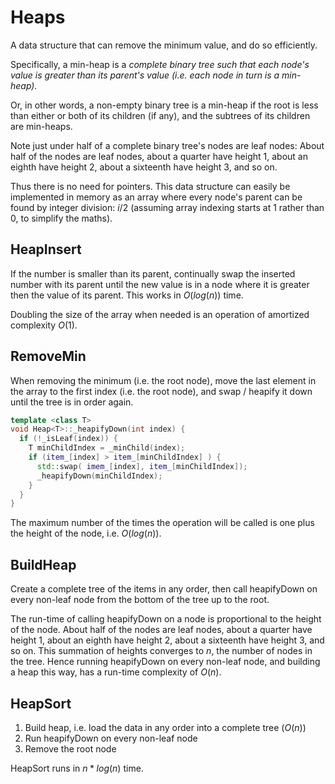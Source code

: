 # Heaps

A data structure that can remove the minimum value, and do so efficiently.

Specifically, a min-heap is a *complete binary tree such that each node's value is greater than its parent's value (i.e. each node in turn is a min-heap).*

Or, in other words, a non-empty binary tree is a min-heap if the root is less than either or both of its children (if any), and the subtrees of its children are min-heaps.

Note just under half of a complete binary tree's nodes are leaf nodes: About half of the nodes are leaf nodes, about a quarter have height 1, about an eighth have height 2, about a sixteenth have height 3, and so on.

Thus there is no need for pointers. This data structure can easily be implemented in memory as an array where every node's parent can be found by integer division: $i/2$ (assuming array indexing starts at 1 rather than 0, to simplify the maths).

## HeapInsert

If the number is smaller than its parent, continually swap the inserted number with its parent until the new value is in a node where it is greater then the value of its parent. This works in $O(log(n))$ time.

Doubling the size of the array when needed is an operation of amortized complexity $O(1)$.

## RemoveMin

When removing the minimum (i.e. the root node), move the last element in the array to the first index (i.e. the root node), and swap / heapify it down until the tree is in order again.

```c++
template <class T>
void Heap<T>::_heapifyDown(int index) {
  if (!_isLeaf(index)) {
    T minChildIndex = _minChild(index);
    if (item_[index] > item_[minChildIndex] ) {
      std::swap( imem_[index], item_[minChildIndex]);
      _heapifyDown(minChildIndex);
    }
  }
}
```

The maximum number of the times the operation will be called is one plus the height of the node, i.e. $O(log(n))$.

## BuildHeap

Create a complete tree of the items in any order, then call heapifyDown on every non-leaf node from the bottom of the tree up to the root.

The run-time of calling heapifyDown on a node is proportional to the height of the node. About half of the nodes are leaf nodes, about a quarter have height 1, about an eighth have height 2, about a sixteenth have height 3, and so on. This summation of heights converges to $n$, the number of nodes in the tree. Hence running heapifyDown on every non-leaf node, and building a heap this way, has a run-time complexity of $O(n)$.

## HeapSort

1. Build heap, i.e. load the data in any order into a complete tree ($O(n)$)
2. Run heapifyDown on every non-leaf node
3. Remove the root node

HeapSort runs in $n * log(n)$ time.
